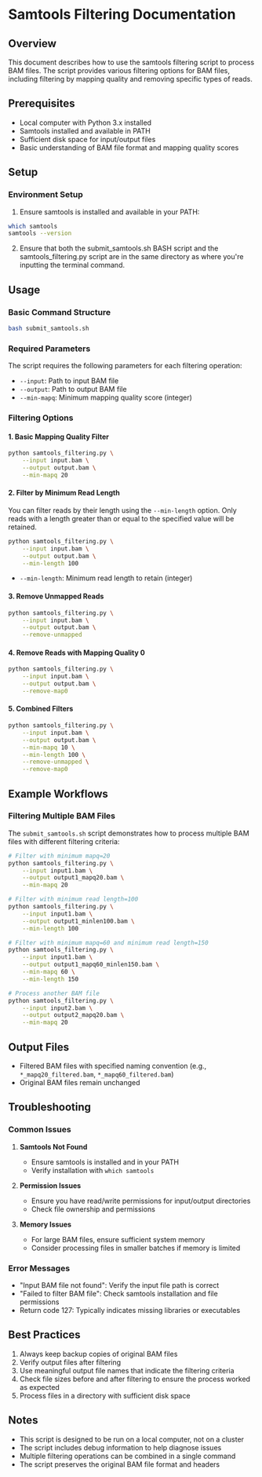 # Samtools Filtering Documentation

## Overview
This document describes how to use the samtools filtering script to process BAM files. The script provides various filtering options for BAM files, including filtering by mapping quality and removing specific types of reads.

## Prerequisites
- Local computer with Python 3.x installed
- Samtools installed and available in PATH
- Sufficient disk space for input/output files
- Basic understanding of BAM file format and mapping quality scores

## Setup

### Environment Setup
1. Ensure samtools is installed and available in your PATH:
```bash
which samtools
samtools --version
```
2. Ensure that both the submit_samtools.sh BASH script and the samtools_filtering.py script are in the same directory as where you're inputting the terminal command. 

## Usage

### Basic Command Structure
```bash
bash submit_samtools.sh
```

### Required Parameters
The script requires the following parameters for each filtering operation:
- `--input`: Path to input BAM file
- `--output`: Path to output BAM file
- `--min-mapq`: Minimum mapping quality score (integer)

### Filtering Options

#### 1. Basic Mapping Quality Filter
```bash
python samtools_filtering.py \
    --input input.bam \
    --output output.bam \
    --min-mapq 20
```

#### 2. Filter by Minimum Read Length
You can filter reads by their length using the `--min-length` option. Only reads with a length greater than or equal to the specified value will be retained.

```bash
python samtools_filtering.py \
    --input input.bam \
    --output output.bam \
    --min-length 100
```

- `--min-length`: Minimum read length to retain (integer)

#### 3. Remove Unmapped Reads
```bash
python samtools_filtering.py \
    --input input.bam \
    --output output.bam \
    --remove-unmapped
```

#### 4. Remove Reads with Mapping Quality 0
```bash
python samtools_filtering.py \
    --input input.bam \
    --output output.bam \
    --remove-map0
```

#### 5. Combined Filters
```bash
python samtools_filtering.py \
    --input input.bam \
    --output output.bam \
    --min-mapq 10 \
    --min-length 100 \
    --remove-unmapped \
    --remove-map0
```

## Example Workflows

### Filtering Multiple BAM Files
The `submit_samtools.sh` script demonstrates how to process multiple BAM files with different filtering criteria:

```bash
# Filter with minimum mapq=20
python samtools_filtering.py \
    --input input1.bam \
    --output output1_mapq20.bam \
    --min-mapq 20

# Filter with minimum read length=100
python samtools_filtering.py \
    --input input1.bam \
    --output output1_minlen100.bam \
    --min-length 100

# Filter with minimum mapq=60 and minimum read length=150
python samtools_filtering.py \
    --input input1.bam \
    --output output1_mapq60_minlen150.bam \
    --min-mapq 60 \
    --min-length 150

# Process another BAM file
python samtools_filtering.py \
    --input input2.bam \
    --output output2_mapq20.bam \
    --min-mapq 20
```

## Output Files
- Filtered BAM files with specified naming convention (e.g., `*_mapq20_filtered.bam`, `*_mapq60_filtered.bam`)
- Original BAM files remain unchanged

## Troubleshooting

### Common Issues
1. **Samtools Not Found**
   - Ensure samtools is installed and in your PATH
   - Verify installation with `which samtools`

2. **Permission Issues**
   - Ensure you have read/write permissions for input/output directories
   - Check file ownership and permissions

3. **Memory Issues**
   - For large BAM files, ensure sufficient system memory
   - Consider processing files in smaller batches if memory is limited

### Error Messages
- "Input BAM file not found": Verify the input file path is correct
- "Failed to filter BAM file": Check samtools installation and file permissions
- Return code 127: Typically indicates missing libraries or executables

## Best Practices
1. Always keep backup copies of original BAM files
2. Verify output files after filtering
3. Use meaningful output file names that indicate the filtering criteria
4. Check file sizes before and after filtering to ensure the process worked as expected
5. Process files in a directory with sufficient disk space

## Notes
- This script is designed to be run on a local computer, not on a cluster
- The script includes debug information to help diagnose issues
- Multiple filtering operations can be combined in a single command
- The script preserves the original BAM file format and headers
